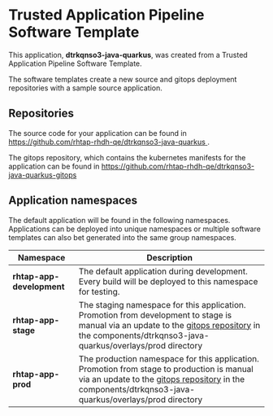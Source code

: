 # Trusted Application Pipeline Software Template

This application, **dtrkqnso3-java-quarkus**, was created from a Trusted Application Pipeline Software Template.

The software templates create a new source and gitops deployment repositories with a sample source application. 

## Repositories

The source code for your application can be found in [https://github.com/rhtap-rhdh-qe/dtrkqnso3-java-quarkus ](https://github.com/rhtap-rhdh-qe/dtrkqnso3-java-quarkus ).
 
The gitops repository, which contains the kubernetes manifests for the application can be found in 
[https://github.com/rhtap-rhdh-qe/dtrkqnso3-java-quarkus-gitops ](https://github.com/rhtap-rhdh-qe/dtrkqnso3-java-quarkus-gitops ) 

## Application namespaces 

The default application will be found in the following namespaces. Applications can be deployed into unique namespaces or multiple software templates can also bet generated into the same group namespaces.  

|  Namespace   |  Description   |  
| -------- | -------- |   
| **rhtap-app-development** | The default application during development. Every build will be deployed to this namespace for testing. | 
| **rhtap-app-stage** | The staging namespace for this application. Promotion from development to stage is manual via an update to the [gitops repository](https://github.com/rhtap-rhdh-qe/dtrkqnso3-java-quarkus-gitops ) in the components/dtrkqnso3-java-quarkus/overlays/prod directory |  
| **rhtap-app-prod** | The production namespace for this application. Promotion from stage to production is manual via an update to the [gitops repository](https://github.com/rhtap-rhdh-qe/dtrkqnso3-java-quarkus-gitops ) in the components/dtrkqnso3-java-quarkus/overlays/prod directory | 